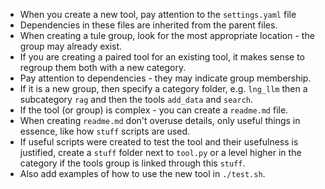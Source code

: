 - When you create a new tool, pay attention to the `settings.yaml` file
- Dependencies in these files are inherited from the parent files.
- When creating a tule group, look for the most appropriate location - the group may already exist.
- If you are creating a paired tool for an existing tool, it makes sense to regroup them both with a new category.
- Pay attention to dependencies - they may indicate group membership.
- If it is a new group, then specify a category folder, e.g. `lng_llm` then a subcategory `rag` and then the tools `add_data` and `search`.
- If the tool (or group) is complex - you can create a `readme.md` file.
- When creating `readme.md` don't overuse details, only useful things in essence, like how `stuff` scripts are used.
- If useful scripts were created to test the tool and their usefulness is justified, create a `stuff` folder next to `tool.py` or a level higher in the category if the tools group is linked through this `stuff`.
- Also add examples of how to use the new tool in `./test.sh`.
